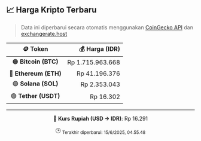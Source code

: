 

<!-- HARGA_KRIPTO -->
## 📈 Harga Kripto Terbaru

> Data ini diperbarui secara otomatis menggunakan [CoinGecko API](https://www.coingecko.com/) dan [exchangerate.host](https://exchangerate.host/)

<div align="center">

| 🪙 Token | 💰 Harga (IDR) |
|:------:|---------------:|
| 🟠 **Bitcoin (BTC)**   | Rp 1.715.963.668 |
| 🔵 **Ethereum (ETH)**  | Rp 41.196.376 |
| 🟣 **Solana (SOL)**    | Rp 2.353.043 |
| 🟢 **Tether (USDT)**   | Rp 16.302 |

---

💱 **Kurs Rupiah (USD → IDR)**: Rp 16.291

🕒 <sub>Terakhir diperbarui: 15/6/2025, 04.55.48</sub>

</div>
<!-- /HARGA_KRIPTO -->